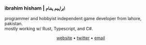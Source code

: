 ### ibrahim hisham | ابراہیم ہشام

programmer and hobbyist independent game developer from lahore, pakistan.  
mostly working w/ Rust, Typescript, and C#.

<p align="center">
<a href="https://ibra.pk">website</a> • <a href="https://twitter.com/IbrahHisham">twitter</a> • <a href="mailto:ibrahim.hisham@proton.me">email</a>
</p>
